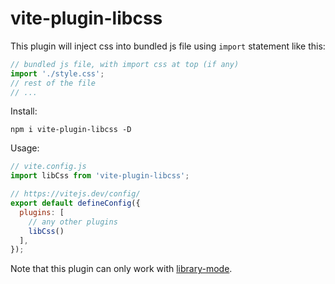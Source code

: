# vite-plugin-libcss

This plugin will inject css into bundled js file using `import` statement like this:

```js
// bundled js file, with import css at top (if any)
import './style.css';
// rest of the file
// ...
```

Install:

```
npm i vite-plugin-libcss -D
```

Usage:

```js
// vite.config.js
import libCss from 'vite-plugin-libcss';

// https://vitejs.dev/config/
export default defineConfig({
  plugins: [
    // any other plugins
    libCss()
  ],
});
```

Note that this plugin can only work with [library-mode](https://vitejs.dev/guide/build.html#library-mode).
